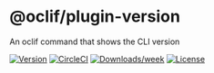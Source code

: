 @oclif/plugin-version
======================

An oclif command that shows the CLI version

[![Version](https://img.shields.io/npm/v/@oclif/plugin-version.svg)](https://npmjs.org/package/@oclif/plugin-version)
[![CircleCI](https://circleci.com/gh/oclif/plugin-version/tree/main.svg?style=svg)](https://circleci.com/gh/oclif/plugin-version/tree/main)
[![Downloads/week](https://img.shields.io/npm/dw/@oclif/plugin-version.svg)](https://npmjs.org/package/@oclif/plugin-version)
[![License](https://img.shields.io/npm/l/@oclif/plugin-update.svg)](https://github.com/oclif/plugin-version/blob/master/package.json)
